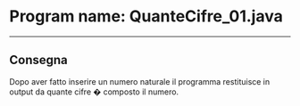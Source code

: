 # Program name: QuanteCifre_01.java
---

## Consegna

Dopo aver fatto inserire un numero naturale il programma restituisce in output da quante cifre � composto il numero.